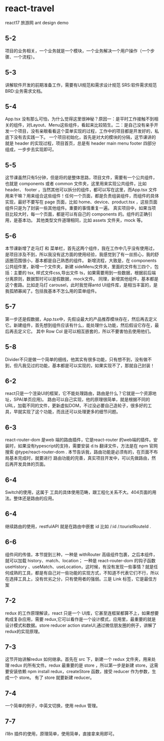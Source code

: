 # react-travel
react17 旅游网 ant design demo

## 5-2
项目的业务相关，一个业务就是一个模块，一个业务解决一个用户操作（一个步骤、一个流程）。
## 5-3
讲解软件开发的前期准备工作，需要有UI规范和需求设计规范 SRS:软件需求规范 BRD:业务需求文档。

## 5-4
App.tsx 没有那么可怕，为什么觉得这里很神秘？原因一：是平时工作接触不到相关的组件，对Layout、Menu这些组件，看起来比较陌生。二：是自己没有亲手开发一个项目，没有亲眼看看这个菜单实现的过程，工作中的项目都是开发好的，私底下没有去实践一下。
一个项目初始化，首先是对大的模块的分隔，这节课讲的就是 header 的实现过程，项目首页，总是有 header main menu footer 四部分组成，一步步去实现即可。

## 5-5
这节课虽然只有5分钟，但是将的是整体思路，项目文件，需要有一个公共组件，也就是 components 或者 common 文件夹，这里用来实现公共组件，比如 header、 footer ，当然其他可以拆分的组件，都可以写在这里，而App.tsx 文件用来干嘛？用来组合这些组件！任何一个页面，都是负责组装组件，而组件的具体实现，最好不要写在 page 页面，比如 home、device、product.tsx ，这些页面组件只是为了封装一些其他组件。重要的事情重复一遍。
真实项目中，如果当项目比较大时，每一个页面，都是可以有自己的 components 的。组件的正确引用，是基本功。
其他类型文件道理相同，比如 assets 文件夹，mock 等。
## 5-6 
本节课新增了走马灯 和 菜单栏，首先这两个组件，我在工作中几乎没有使用过，是项目涉及不到，所以我没有这方面的使用经验，我感觉到了有一丝担心，我的舒适圈范围很小，基本都是自己熟悉的组件。
新增流程，大致是，在 components 公共组件里，新增一个文件夹，新建 sideMenu文件夹，里面的文件有三四个，包括：主要的 tsx, 样式文件css,导出文件 ts，如果需要用到一些数据，根据前后端分离原则，数据暂时可以是假数据，mock文件。
同理，新增其他组件，基本都是这个套路。比如走马灯 carousel，此时我觉得antd UI组件库，是相当丰富的，是我孤陋寡闻了。包括我基本不怎么用的菜单组件。

## 5-7
第一步还是假数据，App.tsx中，先假设最大的产品推荐模块存在，然后再去定义它。新建组件，首先想到组件应该有什么，能处理什么功能，然后假设它存在，最后再去定义它。
其中 Row Col 是可以相互嵌套的，所以不要害怕去使用他们。

## 5-8
Divider不只是做一个简单的细线，他其实有很多功能，只有想不到，没有做不到，但凡我见过的功能，基本都是可以实现的，如果实现不了，那就自己封装！

## 6-2
react只是一个渲染UI的框架，它不能处理路由，路由是什么？它就是一个资源地址，SPA(单页应用)。
路由可以自己实现，他的原理很简单，就是根据不同的URL，加载不同的文件，更新虚拟DOM，不过没必要自己造轮子，很多好的工具，早就实现了这个功能，而且还可以处理更多的细节问题。

## 6-3
react-router-dom 是web 端的路由插件，它是react-router 的web端的插件。安装时，如果没有typescript的支持，需要安装 d.ts 翻译文件，方法是在 npm 官网 搜索 @type/react-router-dom .
本节告诉我，路由功能是必须有的，在页面不布局基本完成时，就要进行 路由功能的完善，真实项目开发中，可以先做路由，然后再开发具体的页面。

## 6-4
Switch的使用，这属于 工具的具体使用范畴，跟工程化关系不大。404页面的用法。整体还是路由的应用。

## 6-4
继续路由的使用，restfulAPI 就是在路由中嵌套 id 比如 /:id  /:touristRouteId .

## 6-6
组件间的传值，本节提到三种，一种是 withRouter 高级组件包裹，之后本组件，就可以加载 history、match、location； 一种是 react-router-dom 的钩子函数 useHistory 、useMatch、useLocation，这时候，有没有发现一些事情？就是任何成熟的工具，都是有自己对一些功能的实现方式，不知道不代表它们不行，所以在选择工具上，没有优劣之分，只有使用者的强弱。三是 Link 标签，它是最佳方案

## 7-2
redux 的工作原理解读，react 只是一个 UI库，它甚至连框架都算不上，如果想要构成复杂应用，需要 redux,它可以看作是一个设计模式，应用里，最重要的就是设计模式和数据。store reducer action stateUI,通过微信朋友圈的例子，讲解了redux的实现原理。

## 7-3
这节开始讲解redux 如何继承。首先在 src 下，新建一个 redux 文件夹，用来处理 redux 的所有文件。redux 最重要的是 store ，所以第一步是新建 store，这需要安装依赖 npm install redux，createStore 函数，接受 reducer 作为参数，生成一个 store。 
有了 store 就要新建 reducer。

## 7-4
一个简单的例子，中英文切换，使用 redux 管理。

## 7-7
i18n 插件的使用，原理简单，使用简单，直接拿来用即可。


